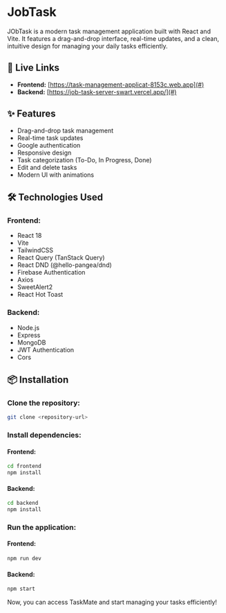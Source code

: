 # JobTask
JObTask is a modern task management application built with React and Vite. It features a drag-and-drop interface, real-time updates, and a clean, intuitive design for managing your daily tasks efficiently.

## 🔗 Live Links
- **Frontend:** [https://task-management-applicat-8153c.web.app](#)
- **Backend:** [https://job-task-server-swart.vercel.app/](#)

## ✨ Features
- Drag-and-drop task management
- Real-time task updates
- Google authentication
- Responsive design
- Task categorization (To-Do, In Progress, Done)
- Edit and delete tasks
- Modern UI with animations

## 🛠️ Technologies Used
### Frontend:
- React 18
- Vite
- TailwindCSS
- React Query (TanStack Query)
- React DND (@hello-pangea/dnd)
- Firebase Authentication
- Axios
- SweetAlert2
- React Hot Toast

### Backend:
- Node.js
- Express
- MongoDB
- JWT Authentication
- Cors

## 📦 Installation
### Clone the repository:
```bash
git clone <repository-url>
```
### Install dependencies:
#### Frontend:
```bash
cd frontend
npm install
```
#### Backend:
```bash
cd backend
npm install
```
### Run the application:
#### Frontend:
```bash
npm run dev
```
#### Backend:
```bash
npm start
```

Now, you can access TaskMate and start managing your tasks efficiently!

